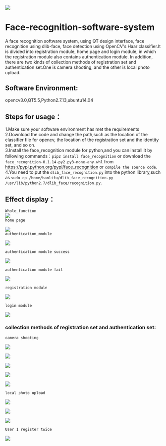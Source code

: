 ![](https://img.shields.io/badge/download-4M-brightgreen.svg)
# Face-recognition-software-system
A face recognition software system, using QT design interface, face recognition using dlib-face, face detection using OpenCV's Haar classifier.It is divided into registration module, home page and login module, in which the registration module also contains authentication module. In addition, there are two kinds of collection methods of registration set and authentication set.One is camera shooting, and the other is local photo upload.  
## **Software Environment:**  
opencv3.0,QT5.5,Python2.7.13,ubuntu14.04  
## **Steps for usage：**  
1.Make sure your software environment has met the requirements  
2.Download the code and change the path,such as the location of the classifier file for opencv, the location of the registration set and the identity set, and so on.  
3.Install the face_recognition module for python,and you can install it by following commands：`pip2 install face_recognition` or download the `face_recognition-0.1.14-py2.py3-none-any.whl` from https://pypi.python.org/pypi/face_recognition or `compile the source code`.  
4.You need to put the `dlib_face_recognition.py` into the python library,such as `sudo cp /home/hanlifu/dlib_face_recognition.py /usr/lib/python2.7/dlib_face/recognition.py`.  
## **Effect display：**  
`Whole_function`  
![](https://github.com/genius9527/Face-recognition-software-system/raw/master/effect_photo/Whole_function.jpg)  
`home page`  

![](https://github.com/genius9527/Face-recognition-software-system/raw/master/effect_photo/home_page.jpg)  
`authentication_module`   

![](https://github.com/genius9527/Face-recognition-software-system/raw/master/effect_photo/authentication_module.jpg)  

`authentication module success`

![](https://github.com/genius9527/Face-recognition-software-system/raw/master/effect_photo/success.jpg)   

`authentication module fail`

![](https://github.com/genius9527/Face-recognition-software-system/raw/master/effect_photo/authentication_module_fail.jpg)  

`registration module`

![](https://github.com/genius9527/Face-recognition-software-system/raw/master/effect_photo/registration_module.jpg) 

`login module`

![](https://github.com/genius9527/Face-recognition-software-system/raw/master/effect_photo/login_module.jpg) 

 ### **collection methods of registration set and authentication set:**  
 `camera shooting`  
 
 ![](https://github.com/genius9527/Face-recognition-software-system/raw/master/effect_photo/Before_camera.jpg)   
 
 ![](https://github.com/genius9527/Face-recognition-software-system/raw/master/effect_photo/user1_register.jpg) 
 
 ![](https://github.com/genius9527/Face-recognition-software-system/raw/master/effect_photo/Camera_failed.jpg) 
 
 ![](https://github.com/genius9527/Face-recognition-software-system/raw/master/effect_photo/Camera_successfully_registered.jpg) 
 
 ![](https://github.com/genius9527/Face-recognition-software-system/raw/master/effect_photo/After_camera_registered.jpg) 
 
 `local photo upload`
 
  ![](https://github.com/genius9527/Face-recognition-software-system/raw/master/effect_photo/Local_failed.jpg) 
  
  ![](https://github.com/genius9527/Face-recognition-software-system/raw/master/effect_photo/Local_succeed.jpg) 
  
  ![](https://github.com/genius9527/Face-recognition-software-system/raw/master/effect_photo/After_local_registration.jpg) 
  
  `User 1 register twice`
  
   ![](https://github.com/genius9527/Face-recognition-software-system/raw/master/effect_photo/register_twice.jpg) 
